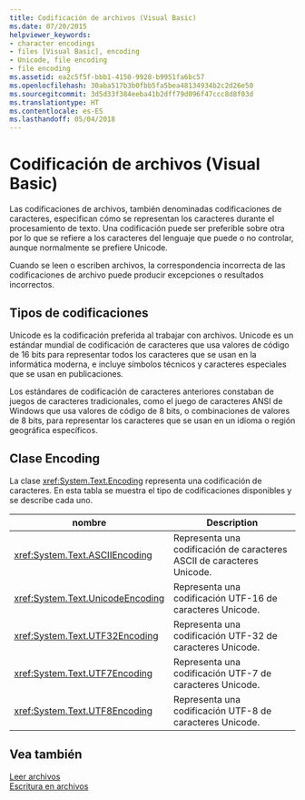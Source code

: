```yaml
---
title: Codificación de archivos (Visual Basic)
ms.date: 07/20/2015
helpviewer_keywords:
- character encodings
- files [Visual Basic], encoding
- Unicode, file encoding
- file encoding
ms.assetid: ea2c5f5f-bbb1-4150-9928-b9951fa6bc57
ms.openlocfilehash: 30aba517b3b0fbb5fa5bea48134934b2c2d26e50
ms.sourcegitcommit: 3d5d33f384eeba41b2dff79d096f47ccc8d8f03d
ms.translationtype: HT
ms.contentlocale: es-ES
ms.lasthandoff: 05/04/2018
---
```

# <a name="file-encodings-visual-basic"></a>Codificación de archivos (Visual Basic)
Las codificaciones de archivos, también denominadas codificaciones de caracteres, especifican cómo se representan los caracteres durante el procesamiento de texto. Una codificación puede ser preferible sobre otra por lo que se refiere a los caracteres del lenguaje que puede o no controlar, aunque normalmente se prefiere Unicode.  
  
 Cuando se leen o escriben archivos, la correspondencia incorrecta de las codificaciones de archivo puede producir excepciones o resultados incorrectos.  
  
## <a name="types-of-encodings"></a>Tipos de codificaciones  
 Unicode es la codificación preferida al trabajar con archivos. Unicode es un estándar mundial de codificación de caracteres que usa valores de código de 16 bits para representar todos los caracteres que se usan en la informática moderna, e incluye símbolos técnicos y caracteres especiales que se usan en publicaciones.  
  
 Los estándares de codificación de caracteres anteriores constaban de juegos de caracteres tradicionales, como el juego de caracteres ANSI de Windows que usa valores de código de 8 bits, o combinaciones de valores de 8 bits, para representar los caracteres que se usan en un idioma o región geográfica específicos.  
  
## <a name="encoding-class"></a>Clase Encoding  
 La clase <xref:System.Text.Encoding> representa una codificación de caracteres. En esta tabla se muestra el tipo de codificaciones disponibles y se describe cada uno.  
  
|nombre|Description|
|---|---|    
|<xref:System.Text.ASCIIEncoding>|Representa una codificación de caracteres ASCII de caracteres Unicode.|  
|<xref:System.Text.UnicodeEncoding>|Representa una codificación UTF-16 de caracteres Unicode.|  
|<xref:System.Text.UTF32Encoding>|Representa una codificación UTF-32 de caracteres Unicode.|  
|<xref:System.Text.UTF7Encoding>|Representa una codificación UTF-7 de caracteres Unicode.|  
|<xref:System.Text.UTF8Encoding>|Representa una codificación UTF-8 de caracteres Unicode.|  
  
## <a name="see-also"></a>Vea también  
 [Leer archivos](../../../../visual-basic/developing-apps/programming/drives-directories-files/reading-from-files.md)  
 [Escritura en archivos](../../../../visual-basic/developing-apps/programming/drives-directories-files/writing-to-files.md)
